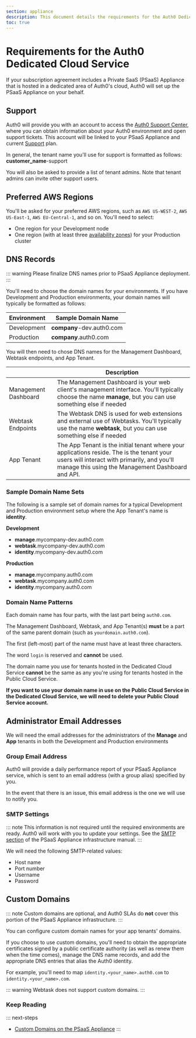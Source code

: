 ```yaml
---
section: appliance
description: This document details the requirements for the Auth0 Dedicated Cloud Service.
toc: true
---
```

# Requirements for the Auth0 Dedicated Cloud Service

If your subscription agreement includes a Private SaaS (PSaaS) Appliance that is hosted in a dedicated area of Auth0's cloud, Auth0 will set up the PSaaS Appliance on your behalf.

## Support

Auth0 will provide you with an account to access the [Auth0 Support Center](${env.DOMAIN_URL_SUPPORT}), where you can obtain information about your Auth0 environment and open support tickets. This account will be linked to your PSaaS Appliance and current [Support](/support) plan.

In general, the tenant name you'll use for support is formatted as follows: **customer_name**-support

You will also be asked to provide a list of tenant admins. Note that tenant admins can invite other support users.

## Preferred AWS Regions

You'll be asked for your preferred AWS regions, such as `AWS US-WEST-2`, `AWS US-East-1`, `AWS EU-Central-1`, and so on. You'll need to select:

* One region for your Development node
* One region (with at least three [availability zones](https://docs.google.com/document/d/1hGYOu8jHZbTHYz_yVZUWFyaOMFkaDag4DNPJ-0jk6lg/edit#)) for your Production cluster

## DNS Records

::: warning
Please finalize  DNS names prior to PSaaS Appliance deployment.
:::

You'll need to choose the domain names for your environments. If you have Development and Production environments, your domain names will typically be formatted as follows:

| Environment | Sample Domain Name          |
| ----------- | --------------------------- |
| Development | **company**-dev.auth0.com |
| Production  | **company**.auth0.com     |

You will then need to chose DNS names for the Management Dashboard, Webtask endpoints, and App Tenant.

|   | Description |
| - | ----------- |
| Management Dashboard | The Management Dashboard is your web client's management interface. You'll typically choose the name **manage**, but you can use something else if needed |
| Webtask Endpoints | The Webtask DNS is used for web extensions and external use of Webtasks. You'll typically use the name **webtask**, but you can use something else if needed |
| App Tenant | The App Tenant is the initial tenant where your applications reside. The is the tenant your users will interact with primarily, and you'll manage this using the Management Dashboard and API.

### Sample Domain Name Sets

The following is a sample set of domain names for a typical Development and Production environment setup where the App Tenant's name is **identity**.

**Development**

* **manage**.mycompany-dev.auth0.com
* **webtask**.mycompany-dev.auth0.com
* **identity**.mycompany-dev.auth0.com

**Production**

* **manage**.mycompany.auth0.com
* **webtask**.mycompany.auth0.com
* **identity**.mycompany.auth0.com

### Domain Name Patterns

Each domain name has four parts, with the last part being `auth0.com`.

The Management Dashboard, Webtask, and App Tenant(s) **must** be a part of the same parent domain (such as `yourdomain.auth0.com`).

The first (left-most) part of the name must have at least three characters.

The word `login` is reserved and **cannot** be used.

The domain name you use for tenants hosted in the Dedicated Cloud Service **cannot** be the same as any you're using for tenants hosted in the Public Cloud Service. 

**If you want to use your domain name in use on the Public Cloud Service in the Dedicated Cloud Service, we will need to delete your Public Cloud Service account.**

## Administrator Email Addresses

We will need the email addresses for the administrators of the **Manage** and **App** tenants in both the Development and Production environments

### Group Email Address

Auth0 will provide a daily performance report of your PSaaS Appliance service, which is sent to an email address (with a group alias) specified by you.

In the event that there is an issue, this email address is the one we will use to notify you.

### SMTP Settings

::: note
This information is not required until the required environments are ready. Auth0 will work with you to update your settings. See the [SMTP section](/appliance/infrastructure/security#smtp) of the PSaaS Appliance infrastructure manual.
:::

We will need the following SMTP-related values:

* Host name
* Port number
* Username
* Password

## Custom Domains

::: note
Custom domains are optional, and Auth0 SLAs do **not** cover this portion of the PSaaS Appliance infrastructure.
:::

You can configure custom domain names for your app tenants' domains. 

If you choose to use custom domains, you'll need to obtain the appropriate certificates signed by a public certificate authority (as well as renew them when the time comes), manage the DNS name records, and add the appropriate DNS entries that alias the Auth0 identity.

For example, you'll need to map `identity.<your_name>.auth0.com` to `identity.<your_name>.com`.

::: warning
Webtask does not support custom domains.
:::

### Keep Reading

::: next-steps
* [Custom Domains on the PSaaS Appliance](/appliance/custom-domains)
:::
